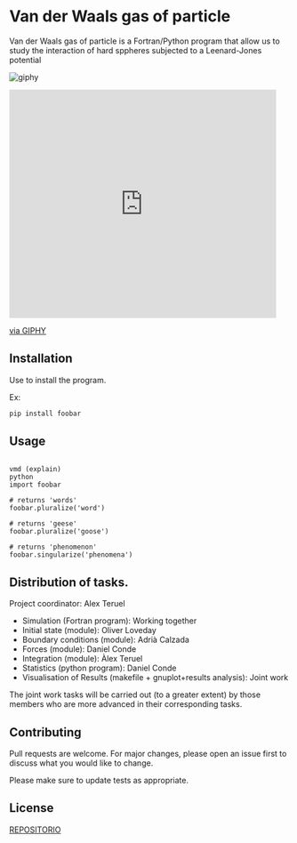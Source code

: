 #  Van der Waals gas of particle

 Van der Waals gas of particle is a Fortran/Python program that allow us to study the interaction of hard sppheres subjected to a Leenard-Jones potential


![giphy](https://user-images.githubusercontent.com/66941005/155822336-ce5f61ee-9680-4b33-98d9-b3fcde610411.gif)

<iframe src="https://giphy.com/embed/yn4rgSPmU1RUwv8phg" width="480" height="411" frameBorder="0" class="giphy-embed" allowFullScreen></iframe><p><a href="https://giphy.com/gifs/yn4rgSPmU1RUwv8phg">via GIPHY</a></p>

## Installation

Use  to install the program.

Ex:
```bash
pip install foobar
```

## Usage

```make program...

vmd (explain)
python
import foobar

# returns 'words'
foobar.pluralize('word')

# returns 'geese'
foobar.pluralize('goose')

# returns 'phenomenon'
foobar.singularize('phenomena')
```



## Distribution of tasks.
Project coordinator: Alex Teruel

- Simulation (Fortran program): Working together
- Initial state (module): Oliver Loveday
- Boundary conditions (module): Adrià Calzada
- Forces (module): Daniel Conde
- Integration (module): Àlex Teruel
- Statistics (python program): Daniel Conde
- Visualisation of Results (makefile + gnuplot+results analysis): Joint work

The joint work tasks will be carried out (to a greater extent) by those members who are more advanced in their corresponding tasks.



## Contributing
Pull requests are welcome. For major changes, please open an issue first to discuss what you would like to change.

Please make sure to update tests as appropriate.





## License
[REPOSITORIO](https:...)
